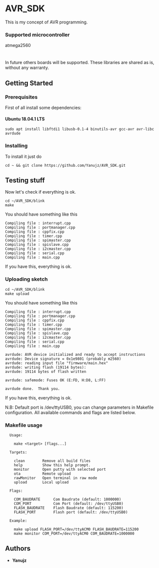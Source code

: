 # AVR_SDK

This is my concept of AVR programming.

### Supported microcontroller
  atmega2560
#
In future others boards will be supported.
These libraries are shared as is, without any warranty.

## Getting Started
### Prerequisites

First of all install some dependencies:

#### Ubuntu 18.04.1 LTS
```
sudo apt install libftdi1 libusb-0.1-4 binutils-avr gcc-avr avr-libc avrdude
```

### Installing

To install it just do

```
cd ~ && git clone https://github.com/Yanujz/AVR_SDK.git
```
## Testing stuff

Now let's check if everything is ok.
```
cd ~/AVR_SDK/blink
make
```
You should have something like this 
```
Compiling file : interrupt.cpp
Compiling file : portmanager.cpp
Compiling file : cppfix.cpp
Compiling file : timer.cpp
Compiling file : spimaster.cpp
Compiling file : spislave.cpp
Compiling file : i2cmaster.cpp
Compiling file : serial.cpp
Compiling file : main.cpp
```
If you have this, everything is ok.

### Uploading sketch
```
cd ~/AVR_SDK/blink
make upload
```
You should have something like this
```
Compiling file : interrupt.cpp
Compiling file : portmanager.cpp
Compiling file : cppfix.cpp
Compiling file : timer.cpp
Compiling file : spimaster.cpp
Compiling file : spislave.cpp
Compiling file : i2cmaster.cpp
Compiling file : serial.cpp
Compiling file : main.cpp

avrdude: AVR device initialized and ready to accept instructions
avrdude: Device signature = 0x1e9801 (probably m2560)
avrdude: reading input file "firmware/main.hex"
avrdude: writing flash (19114 bytes):
avrdude: 19114 bytes of flash written

avrdude: safemode: Fuses OK (E:FD, H:D8, L:FF)

avrdude done.  Thank you.

```
If you have this, everything is ok.

N.B: Default port is /dev/ttyUSB0, you can change parameters in Makefile configuration. All available commands and flags are listed below.

### Makefile usage
```
  Usage:

    make <target> [flags...]

  Targets:

    clean        Remove all build files
    help         Show this help prompt.
    monitor      Open putty with selected port
    ota          Remote upload
    rawMonitor   Open terminal in raw mode
    upload       Local upload

  Flags:

    COM_BAUDRATE      Com Baudrate (default: 1000000)
    COM_PORT          Com Port (default: /dev/ttyUSB0)
    FLASH_BAUDRATE    Flash Baudrate (default: 115200)
    FLASH_PORT        Flash port (default: /dev/ttyUSB0)

  Example:

    make upload FLASH_PORT=/dev/ttyACM0 FLASH_BAUDRATE=115200
    make monitor COM_PORT=/dev/ttyACM0 COM_BAUDRATE=1000000
```
## Authors

* **Yanujz**

